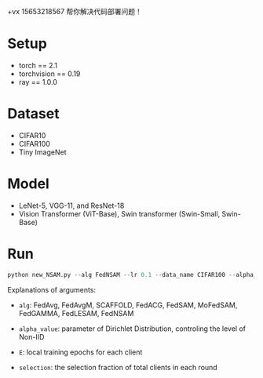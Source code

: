 

+vx 15653218567 帮你解决代码部署问题！
# Setup

- torch == 2.1
- torchvision == 0.19
- ray == 1.0.0

# Dataset

- CIFAR10
- CIFAR100
- Tiny ImageNet

# Model

- LeNet-5, VGG-11, and ResNet-18
- Vision Transformer (ViT-Base), Swin transformer (Swin-Small, Swin-Base)

# Run

```python
python new_NSAM.py --alg FedNSAM --lr 0.1 --data_name CIFAR100 --alpha_value 0.1 --alpha 0.9 --epoch 1001  --extname CIFAR100 --lr_decay 0.998 --gamma 0.85 --CNN resnet10 --E 5 --batch_size 50 --p 1 --num_gpus_per 0.1 --normalization BN --selection 0.1 --print 0 --rho 0.01
```

Explanations of arguments:

- `alg`: FedAvg, FedAvgM, SCAFFOLD, FedACG, FedSAM, MoFedSAM, FedGAMMA, FedLESAM, FedNSAM

- `alpha_value`: parameter of Dirichlet Distribution, controling the level of Non-IID

- `E`: local training epochs for each client

- `selection`: the selection fraction of total clients in each round
